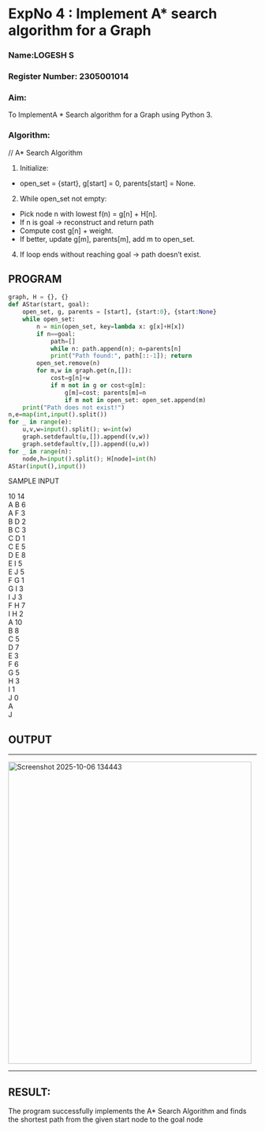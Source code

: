<h1>ExpNo 4 : Implement A* search algorithm for a Graph</h1> 
<h3>Name:LOGESH S    </h3>
<h3>Register Number: 2305001014         </h3>
<H3>Aim:</H3>
<p>To ImplementA * Search algorithm for a Graph using Python 3.</p>
<H3>Algorithm:</H3>


// A* Search Algorithm
1. Initialize:

* open_set = {start}, g[start] = 0, parents[start] = None.

2. While open_set not empty:
   
*  Pick node n with lowest f(n) = g[n] + H[n].
* If n is goal → reconstruct and return path
* Compute cost g[n] + weight.
* If better, update g[m], parents[m], add m to open_set.

4. If loop ends without reaching goal → path doesn’t exist.

## PROGRAM
```python
graph, H = {}, {}
def AStar(start, goal):
    open_set, g, parents = [start], {start:0}, {start:None}
    while open_set:
        n = min(open_set, key=lambda x: g[x]+H[x])
        if n==goal:
            path=[]
            while n: path.append(n); n=parents[n]
            print("Path found:", path[::-1]); return
        open_set.remove(n)
        for m,w in graph.get(n,[]):
            cost=g[n]+w
            if m not in g or cost<g[m]:
                g[m]=cost; parents[m]=n
                if m not in open_set: open_set.append(m)
    print("Path does not exist!")
n,e=map(int,input().split())
for _ in range(e):
    u,v,w=input().split(); w=int(w)
    graph.setdefault(u,[]).append((v,w))
    graph.setdefault(v,[]).append((u,w))
for _ in range(n):
    node,h=input().split(); H[node]=int(h)
AStar(input(),input())

```

SAMPLE INPUT

10 14<Br>
A B 6<Br>
A F 3<Br>
B D 2<Br>
B C 3<Br>
C D 1<Br>
C E 5<Br>
D E 8<Br>
E I 5<Br>
E J 5<Br>
F G 1<Br>
G I 3<Br>
I J 3<Br>
F H 7<Br>
I H 2<Br>
A 10<Br>
B 8<Br>
C 5<Br>
D 7<Br>
E 3<Br>
F 6<Br>
G 5<Br>
H 3<Br>
I 1<Br>
J 0<Br>
A<Br>
J<Br>

## OUTPUT
<hr>
<img width="493" height="612" alt="Screenshot 2025-10-06 134443" src="https://github.com/user-attachments/assets/dddf5cb1-ac1b-4e63-a1e6-dc38389bf8a5" />
<hr>

## RESULT:
The program successfully implements the A* Search Algorithm and finds the shortest path from the given start node to the goal node

